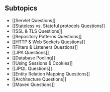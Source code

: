 ## Subtopics

- [[Servlet Questions]]
- [[Stateless vs. Stateful protocols Questions]]
- [[SSL & TLS Questions]]
- [[Repository Patterns Questions]]
- [[HTTP & Web Sockets Questions]]
- [[Filters & Listeners Questions]]
- [[JPA Questions]]
- [[Database Pooling]]
- [[Using Sessions & Cookies]]
- [[JPQL Questions]]
- [[Entity Relation Mapping Questions]]
- [[Architecture Questions]]
- [[Maven Questions]]